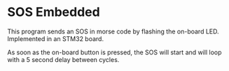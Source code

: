 # SOS Embedded
This program sends an SOS in morse code by flashing the on-board LED. Implemented in an STM32 board.

As soon as the on-board button is pressed, the SOS will start and will loop with a 5 second delay between cycles.
